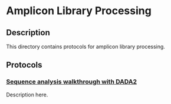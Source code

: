 
# Amplicon Library Processing

## Description
This directory contains protocols for amplicon library processing.

## Protocols

### [Sequence analysis walkthrough with DADA2](./sequence_processing_walkthrough_dada2.md)
Description here.
